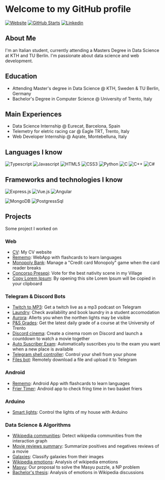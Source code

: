 # Welcome to my GitHub profile

[![Website](https://img.shields.io/website?style=for-the-badge&url=https%3A%2F%2Ftoscan.dev)](https://toscan.dev)
[![GitHub Starts](https://img.shields.io/github/stars/nicolatoscan?label=github&color=181717&logo=github&style=for-the-badge)](https://github.com/nicolatoscan)
[![Linkedin](https://img.shields.io/badge/linked-in-369?style=for-the-badge&logo=linkedin&logoColor=white&color=blue)](https://www.linkedin.com/in/nicolatoscan/)

## About Me
I'm an Italian student, currently attending a Masters Degree in Data Science at KTH and TU Berlin.
I'm passionate about data science and web development.

## Education
* Attending Master's degree in Data Science @ KTH, Sweden & TU Berlin, Germany
* Bachelor's Degree in Computer Science @ University of Trento, Italy

## Main Experiences
* Data Science Internship @ Eurecat, Barcelona, Spain
* Telemetry for eletric racing car @ Eagle TRT, Trento, Italy
* Web Developer Internship @ Aqrate, Montebelluna, Italy

## Languages I know
![Typescript](https://img.shields.io/badge/TypeScript-007ACC?style=for-the-badge&logo=typescript&logoColor=white)
![Javascript](https://img.shields.io/badge/JavaScript-323330?style=for-the-badge&logo=javascript&logoColor=F7DF1E)
![HTML5](https://img.shields.io/badge/HTML5-E34F26?style=for-the-badge&logo=html5&logoColor=white)
![CSS3](https://img.shields.io/badge/CSS3-1572B6?style=for-the-badge&logo=css3&logoColor=white)
![Python](https://img.shields.io/badge/Python-14354C?style=for-the-badge&logo=python&logoColor=white)
![C](https://img.shields.io/badge/C-00599C?style=for-the-badge&logo=c&logoColor=white)
![C++](https://img.shields.io/badge/C%2B%2B-00599C?style=for-the-badge&logo=c%2B%2B&logoColor=white)
![C#](https://img.shields.io/badge/C%23-239120?style=for-the-badge&logo=c-sharp&logoColor=white)

## Frameworks and technologies I know
![Express.js](https://img.shields.io/badge/Express.js-404D59?style=for-the-badge)
![Vue.js](https://img.shields.io/badge/Vue.js-35495E?style=for-the-badge&logo=vue.js&logoColor=4FC08D)
![Angular](https://img.shields.io/badge/Angular-DD0031?style=for-the-badge&logo=angular&logoColor=white)


![MongoDB](https://img.shields.io/badge/MongoDB-4EA94B?style=for-the-badge&logo=mongodb&logoColor=white)
![PostgressSql](https://img.shields.io/badge/PostgreSQL-316192?style=for-the-badge&logo=postgresql&logoColor=white)

## Projects
Some project I worked on

### Web
* [CV](https://github.com/nicolatoscan/nicolatoscan): My CV website
* [Rememo](https://github.com/nicolatoscan/rememo-webapp): WebApp with flashcards to learn languages
* [Monopoly Bank](https://github.com/nicolatoscan/monopoly-bank): Manage a "Credit card Monopoly" game when the card reader breaks
* [Concorso Presepi](https://github.com/nicolatoscan/concorso-presepi-2020): Vote for the best nativity scene in my Village
* [Copy Lorem Ipsum](https://github.com/nicolatoscan/copy-lorem-ipsum): By opening this site Lorem Ipsum will be copied in your clipboard


### Telegram & Discord Bots
* [Twitch to MP3](https://github.com/nicolatoscan/twitch-to-mp3-telegram-bot): Get a twitch live as a mp3 podcast on Telegram
* [Laundry](https://github.com/nicolatoscan/laundry-bot): Check availability and book laundry in a student accomodation
* [Aurora](https://github.com/nicolatoscan/aurora-bot): Allerts you when the northen lights may be visible
* [P&S Grades](https://github.com/nicolatoscan/probabilita-statistica-unitn-telegram-bot): Get the latest daily grade of a course at the University of Trento
* [Discord cinema](https://github.com/nicolatoscan/cinebiscotto-discord-bot): Create a cinema room on Discord and launch a countdown to watch a movie together
* [Auto Suscriber Exam](https://github.com/nicolatoscan/automatic-suscribe-exam): Automatically suscribes you to the exam you want when a new place is available
* [Telegram shell controller](https://github.com/nicolatoscan/telegram-shell-controller): Control your shell from your phone
* [Files bot](https://github.com/nicolatoscan/file-bot): Remotely download a file and upload it to Telegram

### Android
* [Rememo](https://github.com/nicolatoscan/rememo-android-app): Android App with flashcards to learn languages
* [Frier Timer](https://github.com/nicolatoscan/FrierTimer): Android app to check fring time in two basket friers


### Arduino
* [Smart lights](https://github.com/nicolatoscan/smart-hub-console-controller): Control the lights of my house with Arduino

### Data Science & Algorithms
* [Wikipedia communities](https://github.com/nicolatoscan/wikipedia-communities): Detect wikipedia communities from the interaction graph
* [Movie reviews summary](https://github.com/nicolatoscan/movies-reviews-summary): Summarize positives and negatives reviews of a movie
* [Galaxies](https://github.com/nicolatoscan/ml-galaxies): Classify galaxies from their images
* [Wikipedia emotions](https://github.com/nicolatoscan/wiki-emo-dp): Analysis of wikipedia emotions
* [Masyu](https://github.com/nicolatoscan/SWRace-JeffWho): Our proposal to solve the Masyu puzzle, a NP problem
* [Bachelor's thesis](https://github.com/nicolatoscan/thesis): Analysis of emotions in Wikipedia discussions
